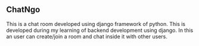 ## ChatNgo
This is a chat room developed using django framework of python. This is developed during my learning of backend development using django.
In this an user can create/join a room and chat inside it with other users.
